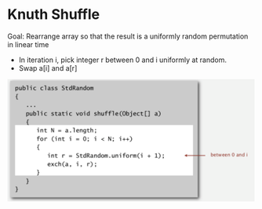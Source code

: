 # Knuth Shuffle

Goal: Rearrange array so that the result is a uniformly random permutation in linear time

- In iteration i, pick integer r between 0 and i uniformly at random.
- Swap a[i] and a[r]

![image](media/Knuth-Shuffle-image1.png)
